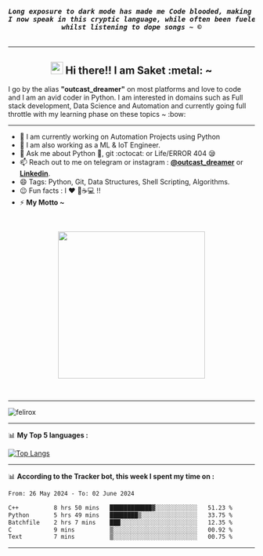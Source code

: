 <pre><i><b><h4 align="center">Long exposure to dark mode has made me Code blooded, making me addicted to the unique parseltongue, Python.<br>I now speak in this cryptic language, while often been fueled from the energy of black coffee<br>whilst listening to dope songs ~ ©</h4></b></i></pre>
<hr>
<h2 align="center"><img src="https://media.giphy.com/media/hvRJCLFzcasrR4ia7z/giphy.gif" width="25px" /> Hi there!! I am Saket :metal: ~ </h2>
I go by the alias <b>"outcast_dreamer"</b> on most platforms and love to code and I am an avid coder in Python. I am interested in domains such as Full stack development, Data Science and Automation and currently going full throttle with my learning phase on these topics ~ :bow:
<hr> 

<!--
**outcastdreamer/outcastdreamer** is a ✨ _special_ ✨ repository because its `README.md` (this file) appears on your GitHub profile.

Here are some ideas to get you started:
- 👯 I’m looking to collaborate on ...
- 🤔 I’m looking for help with ...

- ⚡ Fun fact:
-->

- 🔭 I am currently working on Automation Projects using Python
- 🌱 I am also working as a ML & IoT Engineer. 
- 💬 Ask me about Python :snake:,  git :octocat: or Life/ERROR 404 :sleepy:
- 📫 Reach out to me on telegram or instagram : <b>[@outcast_dreamer](https://www.instagram.com/outcast_dreamer/)</b> or <b>[Linkedin](https://www.linkedin.com/in/saket-savarn/)</b>.
- 😄 Tags: Python, Git, Data Structures, Shell Scripting, Algorithms.
- :wink: Fun facts : I :heart: :musical_note::coffee::computer: !!
- ⚡ <b>My Motto ~</b>

<br>
<p align="center" width="100%">
<img src="https://media.giphy.com/media/USV0ym3bVWQJJmNu3N/giphy.gif" height="300" width="300" align="center" />
</p>
<br>
<hr>
<p align="left"> <img src="https://komarev.com/ghpvc/?username=outcastdreamer" alt="felirox" /> </p>
<hr>

:bar_chart: **My Top 5 languages :**<br>
 
[![Top Langs](https://github-readme-stats.vercel.app/api/top-langs/?username=outcastdreamer&layout=compact&show_icons=true)](https://github.com/anuraghazra/github-readme-stats)


<hr>

📊 **According to the Tracker bot, this week I spent my time on :**
<br>

<!--START_SECTION:waka-->

```txt
From: 26 May 2024 - To: 02 June 2024

C++          8 hrs 50 mins   ████████████▓░░░░░░░░░░░░   51.23 %
Python       5 hrs 49 mins   ████████▒░░░░░░░░░░░░░░░░   33.75 %
Batchfile    2 hrs 7 mins    ███░░░░░░░░░░░░░░░░░░░░░░   12.35 %
C            9 mins          ▒░░░░░░░░░░░░░░░░░░░░░░░░   00.92 %
Text         7 mins          ▒░░░░░░░░░░░░░░░░░░░░░░░░   00.75 %
```

<!--END_SECTION:waka-->

<hr>
